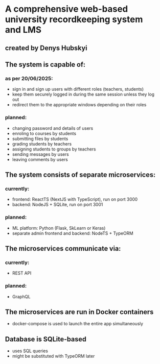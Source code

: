 # A comprehensive web-based university recordkeeping system and LMS
## created by Denys Hubskyi

## The system is capable of:
### as per 20/06/2025:
- sign in and sign up users with different roles (teachers, students)
- keep them securely logged in during the same session unless they log out
- redirect them to the appropriate windows depending on their roles
### planned:
- changing password and details of users
- enroling to courses by students
- submitting files by students
- grading students by teachers
- assigning students to groups by teachers
- sending messages by users
- leaving comments by users

## The system consists of separate microservices:
### currently:
- frontend: ReactTS (NextJS with TypeScript), run on port 3000
- backend: NodeJS + SQLite, run on port 3001
### planned:
- ML platform: Python (Flask, SkLearn or Keras)
- separate admin frontend and backend: NodeTS + TypeORM

## The microservices communicate via:
### currently:
- REST API
### planned:
- GraphQL

## The microservices are run in Docker containers
- docker-compose is used to launch the entire app simultaneously

## Database is SQLite-based
- uses SQL queries
- might be substituted with TypeORM later
